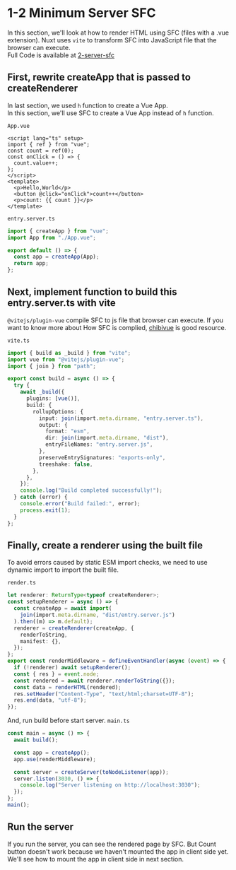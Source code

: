 # 1-2 Minimum Server SFC

In this section, we'll look at how to render HTML using SFC (files with a .vue extension).
Nuxt uses `vite` to transform SFC into JavaScript file that the browser can execute.  
Full Code is available at [2-server-sfc](https://github.com/shoma-mano/chibinuxt/tree/main/books/2-server-sfc)

## First, rewrite createApp that is passed to createRenderer

In last section, we used `h` function to create a Vue App.  
In this section, we'll use SFC to create a Vue App instead of `h` function.

`App.vue`

```vue
<script lang="ts" setup>
import { ref } from "vue";
const count = ref(0);
const onClick = () => {
  count.value++;
};
</script>
<template>
  <p>Hello,World</p>
  <button @click="onClick">count++</button>
  <p>count: {{ count }}</p>
</template>
```

`entry.server.ts`

```ts
import { createApp } from "vue";
import App from "./App.vue";

export default () => {
  const app = createApp(App);
  return app;
};
```

## Next, implement function to build this entry.server.ts with vite

`@vitejs/plugin-vue` compile SFC to js file that browser can execute.
If you want to know more about How SFC is complied, [chibivue](https://book.chibivue.land/10-minimum-example/090-prerequisite-knowledge-for-the-sfc.html) is good resource.

`vite.ts`

```ts
import { build as _build } from "vite";
import vue from "@vitejs/plugin-vue";
import { join } from "path";

export const build = async () => {
  try {
    await _build({
      plugins: [vue()],
      build: {
        rollupOptions: {
          input: join(import.meta.dirname, "entry.server.ts"),
          output: {
            format: "esm",
            dir: join(import.meta.dirname, "dist"),
            entryFileNames: "entry.server.js",
          },
          preserveEntrySignatures: "exports-only",
          treeshake: false,
        },
      },
    });
    console.log("Build completed successfully!");
  } catch (error) {
    console.error("Build failed:", error);
    process.exit(1);
  }
};
```

## Finally, create a renderer using the built file

To avoid errors caused by static ESM import checks, we need to use dynamic import to import the built file.

`render.ts`

```ts
let renderer: ReturnType<typeof createRenderer>;
const setupRenderer = async () => {
  const createApp = await import(
    join(import.meta.dirname, "dist/entry.server.js")
  ).then((m) => m.default);
  renderer = createRenderer(createApp, {
    renderToString,
    manifest: {},
  });
};
export const renderMiddleware = defineEventHandler(async (event) => {
  if (!renderer) await setupRenderer();
  const { res } = event.node;
  const rendered = await renderer.renderToString({});
  const data = renderHTML(rendered);
  res.setHeader("Content-Type", "text/html;charset=UTF-8");
  res.end(data, "utf-8");
});
```

And, run build before start server.
`main.ts`

```ts
const main = async () => {
  await build();

  const app = createApp();
  app.use(renderMiddleware);

  const server = createServer(toNodeListener(app));
  server.listen(3030, () => {
    console.log("Server listening on http://localhost:3030");
  });
};
main();
```

## Run the server

If you run the server, you can see the rendered page by SFC.
But Count button doesn't work because we haven't mounted the app in client side yet.
We'll see how to mount the app in client side in next section.
